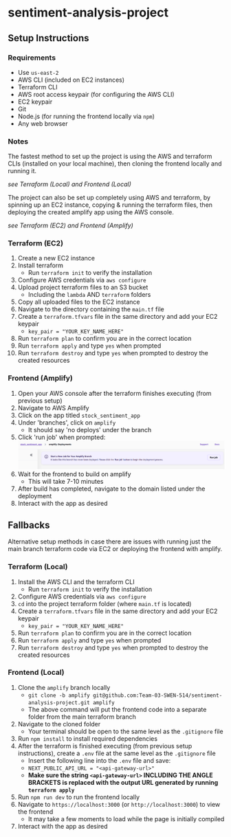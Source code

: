 # sentiment-analysis-project

## Setup Instructions

### Requirements

- Use `us-east-2`
- AWS CLI (included on EC2 instances)
- Terraform CLI
- AWS root access keypair (for configuring the AWS CLI)
- EC2 keypair
- Git
- Node.js (for running the frontend locally via `npm`)
- Any web browser

### Notes

The fastest method to set up the project is using the AWS and terraform CLIs (installed on your local machine), then cloning the frontend locally and running it. 

*see Terraform (Local) and Frontend (Local)*

The project can also be set up completely using AWS and terraform, by spinning up an EC2 instance, copying & running the terraform files, then deploying the created amplify app using the AWS console.

*see Terraform (EC2) and Frontend (Amplify)*

### Terraform (EC2)

1. Create a new EC2 instance
2. Install terraform
	- Run `terraform init` to verify the installation
3. Configure AWS credentials via `aws configure`
4. Upload project terraform files to an S3 bucket
	- Including the `lambda` AND `terraform` folders
5. Copy all uploaded files to the EC2 instance
6. Navigate to the directory containing the `main.tf` file
7. Create a `terraform.tfvars` file in the same directory and add your EC2 keypair
	- `key_pair = "YOUR_KEY_NAME_HERE"`
8. Run `terraform plan` to confirm you are in the correct location
9. Run `terraform apply` and type `yes` when prompted
10. Run `terraform destroy` and type `yes` when prompted to destroy the created resources

### Frontend (Amplify)

1. Open your AWS console after the terraform finishes executing (from previous setup)
2. Navigate to AWS Amplify
3. Click on the app titled `stock_sentiment_app`
4. Under 'branches', click on `amplify`
	- It should say 'no deploys' under the branch
5. Click 'run job' when prompted:
![alt text](image.png)
6. Wait for the frontend to build on amplify
	- This will take 7-10 minutes
7. After build has completed, navigate to the domain listed under the deployment
8. Interact with the app as desired

## Fallbacks

Alternative setup methods in case there are issues with running just the main branch terraform code via EC2 or deploying the frontend with amplify.

### Terraform (Local)

1. Install the AWS CLI and the terraform CLI
	- Run `terraform init` to verify the installation
2. Configure AWS credentials via `aws configure`
3. `cd` into the project terraform folder (where `main.tf` is located)
4. Create a `terraform.tfvars` file in the same directory and add your EC2 keypair
	- `key_pair = "YOUR_KEY_NAME_HERE"`
5. Run `terraform plan` to confirm you are in the correct location
6. Run `terraform apply` and type `yes` when prompted
7. Run `terraform destroy` and type `yes` when prompted to destroy the created resources

### Frontend (Local)

1. Clone the `amplify` branch locally
	- `git clone -b amplify git@github.com:Team-03-SWEN-514/sentiment-analysis-project.git amplify`
	- The above command will put the frontend code into a separate folder from the main terraform branch
2. Navigate to the cloned folder
	- Your terminal should be open to the same level as the `.gitignore` file
3. Run `npm install` to install required dependencies
4. After the terraform is finished executing (from previous setup instructions), create a `.env` file at the same level as the `.gitignore` file 
	- Insert the following line into the `.env` file and save:
	- `NEXT_PUBLIC_API_URL = "<api-gateway-url>"`
	- **Make sure the string `<api-gateway-url>` INCLUDING THE ANGLE BRACKETS is replaced with the output URL generated by running `terraform apply`**
5. Run `npm run dev` to run the frontend locally
6. Navigate to `https://localhost:3000` (or `http://localhost:3000`) to view the frontend
	- It may take a few moments to load while the page is initially compiled
7. Interact with the app as desired
